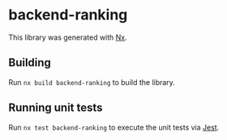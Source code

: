 # backend-ranking

This library was generated with [Nx](https://nx.dev).

## Building

Run `nx build backend-ranking` to build the library.

## Running unit tests

Run `nx test backend-ranking` to execute the unit tests via [Jest](https://jestjs.io).
